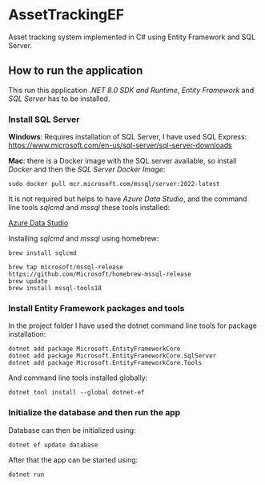 # AssetTrackingEF
Asset tracking system implemented in C# using Entity Framework and SQL Server.<p>

## How to run the application

This run this application *.NET 8.0 SDK and Runtime*, *Entity Framework* and *SQL Server* has to be installed. 

### Install SQL Server

**Windows**: Requires installation of SQL Server, I have used SQL Express:<br>
https://www.microsoft.com/en-us/sql-server/sql-server-downloads<p>

**Mac**: there is a Docker image with the SQL server available, so install *Docker* and then the *SQL Server Docker Image*:<p>
```
sudo docker pull mcr.microsoft.com/mssql/server:2022-latest
```

It is not required but helps to have *Azure Data Studio*, and the command line tools *sqlcmd* and *mssql* these tools installed:<p>
[Azure Data Studio](https://learn.microsoft.com/en-us/azure-data-studio/download-azure-data-studio)<p>

Installing *sqlcmd* and *mssql* using homebrew:
```
brew install sqlcmd
```
```
brew tap microsoft/mssql-release https://github.com/Microsoft/homebrew-mssql-release
brew update
brew install mssql-tools18
```

### Install Entity Framework packages and tools

In the project folder I have used the dotnet command line tools for package installation:<p>
```
dotnet add package Microsoft.EntityFrameworkCore
dotnet add package Microsoft.EntityFrameworkCore.SqlServer
dotnet add package Microsoft.EntityFrameworkCore.Tools
```

And command line tools installed globally:<p>
```
dotnet tool install --global dotnet-ef
```

### Initialize the database and then run the app

Database can then be initialized using:<p>
```
dotnet ef update database
```

After that the app can be started using:<p>
```
dotnet run
```


